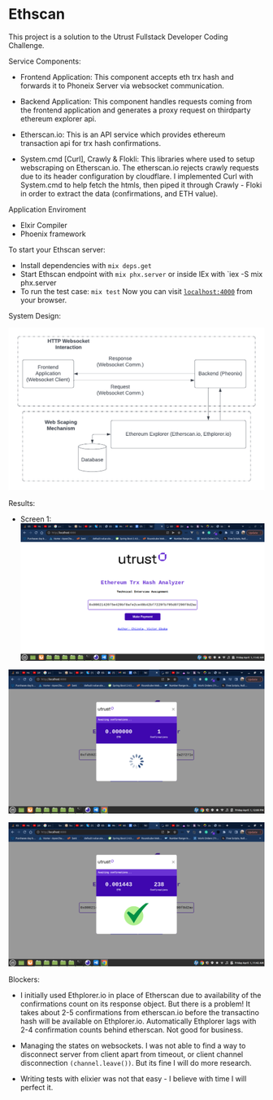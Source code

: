 # Ethscan

This project is a solution to the Utrust Fullstack Developer Coding Challenge.

Service Components:

- Frontend Application: This component accepts eth trx hash and forwards it to Phoneix Server via websocket communication.

- Backend Application: This component handles requests coming from the frontend application and generates a proxy request on thirdparty ethereum explorer api.

- Etherscan.io: This is an API service which provides ethereum transaction api for trx hash confirmations.

- System.cmd [Curl], Crawly & Flokli: This libraries where used to setup webscraping on Etherscan.io. The etherscan.io rejects crawly requests due to its header configuration by cloudflare. I implemented Curl with System.cmd to help fetch the htmls, then piped it through Crawly - Floki in order to extract the data (confirmations, and ETH value).

Application Enviroment

- Elxir Compiler
- Phoenix framework

To start your Ethscan server:

- Install dependencies with `mix deps.get`
- Start Ethscan endpoint with `mix phx.server` or inside IEx with `iex -S mix phx.server
- To run the test case: `mix test`
  Now you can visit [`localhost:4000`](http://localhost:4000) from your browser.

System Design:

![plot](./diagram.png)

Results:

- Screen 1:
  ![plot](./screen1.png)

![plot](./screen2.png)

![plot](./screen3.png)

Blockers:

- I initially used Ethplorer.io in place of Etherscan due to availability of the confirmations count on its response object. But there is a problem! It takes about 2-5 confirmations from etherscan.io before the transactino hash will be available on Ethplorer.io. Automatically Ethplorer lags with 2-4 confirmation counts behind etherscan. Not good for business.

- Managing the states on websockets. I was not able to find a way to disconnect server from client apart from timeout, or client channel disconnection `(channel.leave())`. But its fine I will do more research.

- Writing tests with elixier was not that easy - I believe with time I will perfect it.
